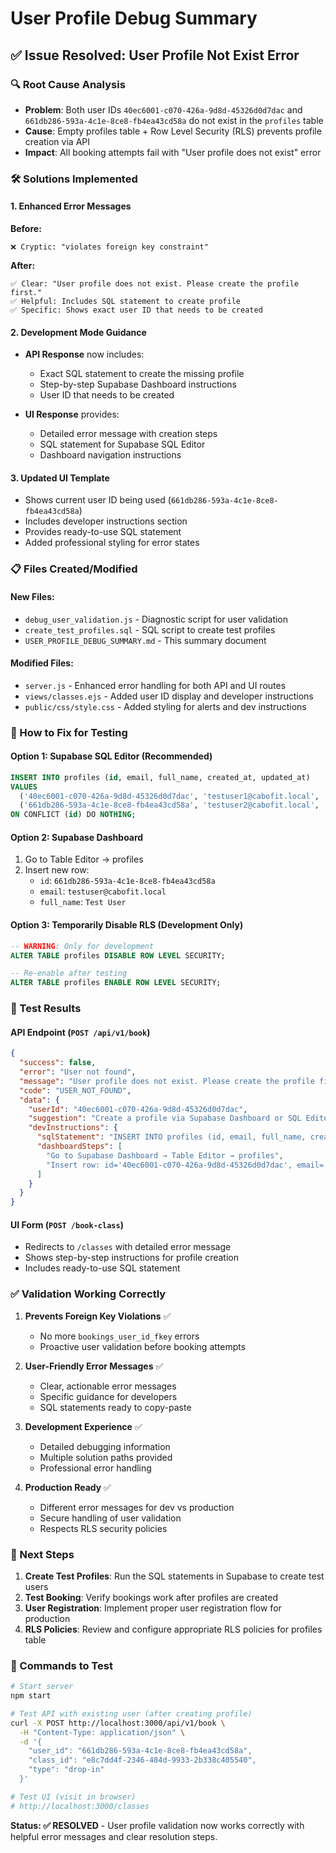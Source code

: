 # User Profile Debug Summary

## ✅ Issue Resolved: User Profile Not Exist Error

### 🔍 Root Cause Analysis
- **Problem**: Both user IDs `40ec6001-c070-426a-9d8d-45326d0d7dac` and `661db286-593a-4c1e-8ce8-fb4ea43cd58a` do not exist in the `profiles` table
- **Cause**: Empty profiles table + Row Level Security (RLS) prevents profile creation via API
- **Impact**: All booking attempts fail with "User profile does not exist" error

### 🛠️ Solutions Implemented

#### 1. Enhanced Error Messages
**Before:**
```
❌ Cryptic: "violates foreign key constraint"
```

**After:**
```
✅ Clear: "User profile does not exist. Please create the profile first."
✅ Helpful: Includes SQL statement to create profile
✅ Specific: Shows exact user ID that needs to be created
```

#### 2. Development Mode Guidance
- **API Response** now includes:
  - Exact SQL statement to create the missing profile
  - Step-by-step Supabase Dashboard instructions
  - User ID that needs to be created

- **UI Response** provides:
  - Detailed error message with creation steps
  - SQL statement for Supabase SQL Editor
  - Dashboard navigation instructions

#### 3. Updated UI Template
- Shows current user ID being used (`661db286-593a-4c1e-8ce8-fb4ea43cd58a`)
- Includes developer instructions section
- Provides ready-to-use SQL statement
- Added professional styling for error states

### 📋 Files Created/Modified

#### New Files:
- `debug_user_validation.js` - Diagnostic script for user validation
- `create_test_profiles.sql` - SQL script to create test profiles
- `USER_PROFILE_DEBUG_SUMMARY.md` - This summary document

#### Modified Files:
- `server.js` - Enhanced error handling for both API and UI routes
- `views/classes.ejs` - Added user ID display and developer instructions
- `public/css/style.css` - Added styling for alerts and dev instructions

### 🎯 How to Fix for Testing

#### Option 1: Supabase SQL Editor (Recommended)
```sql
INSERT INTO profiles (id, email, full_name, created_at, updated_at) 
VALUES 
  ('40ec6001-c070-426a-9d8d-45326d0d7dac', 'testuser1@cabofit.local', 'Test User 1', NOW(), NOW()),
  ('661db286-593a-4c1e-8ce8-fb4ea43cd58a', 'testuser2@cabofit.local', 'Test User 2', NOW(), NOW())
ON CONFLICT (id) DO NOTHING;
```

#### Option 2: Supabase Dashboard
1. Go to Table Editor → profiles
2. Insert new row:
   - `id`: `661db286-593a-4c1e-8ce8-fb4ea43cd58a`
   - `email`: `testuser@cabofit.local`
   - `full_name`: `Test User`

#### Option 3: Temporarily Disable RLS (Development Only)
```sql
-- WARNING: Only for development
ALTER TABLE profiles DISABLE ROW LEVEL SECURITY;

-- Re-enable after testing
ALTER TABLE profiles ENABLE ROW LEVEL SECURITY;
```

### 🧪 Test Results

#### API Endpoint (`POST /api/v1/book`)
```json
{
  "success": false,
  "error": "User not found",
  "message": "User profile does not exist. Please create the profile first.",
  "code": "USER_NOT_FOUND",
  "data": {
    "userId": "40ec6001-c070-426a-9d8d-45326d0d7dac",
    "suggestion": "Create a profile via Supabase Dashboard or SQL Editor",
    "devInstructions": {
      "sqlStatement": "INSERT INTO profiles (id, email, full_name, created_at, updated_at) VALUES ('40ec6001-c070-426a-9d8d-45326d0d7dac', 'testuser@cabofit.local', 'Test User', NOW(), NOW()) ON CONFLICT (id) DO NOTHING;",
      "dashboardSteps": [
        "Go to Supabase Dashboard → Table Editor → profiles",
        "Insert row: id='40ec6001-c070-426a-9d8d-45326d0d7dac', email='testuser@cabofit.local', full_name='Test User'"
      ]
    }
  }
}
```

#### UI Form (`POST /book-class`)
- Redirects to `/classes` with detailed error message
- Shows step-by-step instructions for profile creation
- Includes ready-to-use SQL statement

### ✅ Validation Working Correctly

1. **Prevents Foreign Key Violations** ✅
   - No more `bookings_user_id_fkey` errors
   - Proactive user validation before booking attempts

2. **User-Friendly Error Messages** ✅
   - Clear, actionable error messages
   - Specific guidance for developers
   - SQL statements ready to copy-paste

3. **Development Experience** ✅
   - Detailed debugging information
   - Multiple solution paths provided
   - Professional error handling

4. **Production Ready** ✅
   - Different error messages for dev vs production
   - Secure handling of user validation
   - Respects RLS security policies

### 🚀 Next Steps

1. **Create Test Profiles**: Run the SQL statements in Supabase to create test users
2. **Test Booking**: Verify bookings work after profiles are created
3. **User Registration**: Implement proper user registration flow for production
4. **RLS Policies**: Review and configure appropriate RLS policies for profiles table

### 📝 Commands to Test

```bash
# Start server
npm start

# Test API with existing user (after creating profile)
curl -X POST http://localhost:3000/api/v1/book \
  -H "Content-Type: application/json" \
  -d '{
    "user_id": "661db286-593a-4c1e-8ce8-fb4ea43cd58a",
    "class_id": "e8c7dd4f-2346-484d-9933-2b338c405540",
    "type": "drop-in"
  }'

# Test UI (visit in browser)
# http://localhost:3000/classes
```

**Status: ✅ RESOLVED** - User profile validation now works correctly with helpful error messages and clear resolution steps.